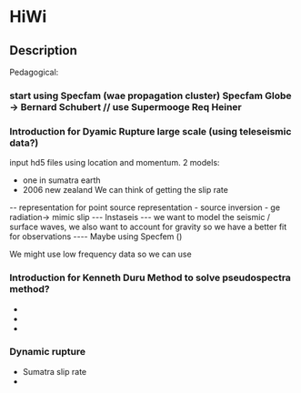 # HiWi

## Description 
Pedagogical: 

### start using Specfam (wae propagation cluster) Specfam Globe -> Bernard Schubert // use Supermooge Req Heiner

### Introduction for Dyamic Rupture large scale (using teleseismic data?)

input hd5 files using location and momentum.
2 models:
- one in sumatra earth
- 2006 new zealand
We can think of getting the slip rate

-- representation for point source representation - source inversion - ge radiation-> mimic slip 
--- Instaseis
--- we want to model the seismic / surface waves, we also want to account for gravity so we have a better fit for observations
---- Maybe using Specfem ()

We might use low frequency data so we can use 


### Introduction for Kenneth Duru Method to solve pseudospectra method?
-
-
-


### Dynamic rupture 



- Sumatra slip rate
-

